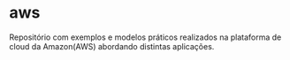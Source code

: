 # aws
Repositório com exemplos e modelos práticos realizados na plataforma de cloud da Amazon(AWS) abordando distintas aplicações.
